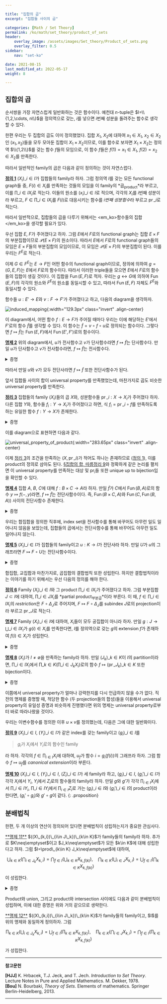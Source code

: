 ```yaml
---

title: "집합의 곱"
excerpt: "집합들 사이의 곱"

categories: [Math / Set Theory]
permalink: /ko/math/set_theory/product_of_sets
header:
    overlay_image: /assets/images/Set_theory/Product_of_sets.png
    overlay_filter: 0.5
sidebar: 
    nav: "set-ko"

date: 2021-08-15
last_modified_at: 2022-05-17
weight: 8

---
```


## 집합의 곱

순서쌍을 가장 자연스럽게 일반화하는 것은 함수이다. 예컨대 $n$-tuple은 $I=\\{1,2,\cdots, n\\}$을 정의역으로 갖는, $i$를 넣으면 $i$번째 성분을 돌려주는 함수로 생각할 수 있다.

한편 우리는 두 집합의 곱도 이미 정의했었다. 집합 $X_1$, $X_2$에 대하여 $x_1\in X_1$, $x_2\in X_2$인 $(x_1,x_2)$들을 모두 모아둔 집합이 $X_1\times X_2$이므로, 이를 함수로 보자면 $X_1\times X_2$는 정의역 $\\{1,2\\}$를 갖는 함수 $f$들의 모임으로, 이 함수 $f$들은 $f(1)=x_1\in X_1$, $f(2)=x_2\in X_2$를 만족한다. 

따라서 일반적인 family의 곱은 다음과 같이 정의하는 것이 자연스럽다.

<div class="definition" markdown="1">

<ins id="df1">**정의 1**</ins> $(X_i)\_{i\in I}$가 집합들의 family라 하자. 그럼 정의역 $I$를 갖는 모든 functional graph들 중, $F(i)\in X_i$를 만족하는 것들의 모임을 이 family의 *곱<sub>product</sub>*라 부르고, 이를 $\prod\_{i\in I} X_i$로 적는다. 이들의 원소를 $(x_i)\_{i\in I}$로 적으며, 각각의 $X_i$를 $i$번째 성분이라 부르고, $F\in\prod\_{i\in I} X_i$를 $F(i)$로 대응시키는 함수를 *$i$번째 성분함수*라 부르고 $\operatorname{pr}\_i$로 적는다.

</div>

따라서 일반적으로, 집합들의 곱을 다루기 위해서는 <em_ko>함수들의 집합</em_ko>을 생각할 필요가 있다.

우선 집합 $E$, $F$가 주어졌다고 하자. 그럼 $E$에서 $F$로의 functional graph는 집합 $E\times F$의 부분집합이므로 $\mathcal{P}(E\times F)$의 원소이다. 따라서 $E$에서 $F$로의 functional graph들의 모임은 $E\times F$들의 부분집합의 모임이므로, 이 모임은 $\mathcal{P}(E\times F)$의 부분집합이 된다. 이를 우리는 $F^E$로 적는다. 

이제 $G\in F^E$는 $E\rightarrow F$인 어떤 함수의 functional graph이므로, 정의에 의하여 $g=(G,E,F)$는 $E$에서 $F$로의 함수이다. 따라서 이러한 triple들을 모으면 $E$에서 $F$로의 함수들의 집합이 생길 것이다. 이 집합을 $\operatorname{Fun}(E, F)$로 적자. 우리는 $g\leftrightarrow G$에 의하여 $\operatorname{Fun}(E,F)$의 각각의 원소와 $F^E$의 원소를 동일시할 수 있고, 따라서 $\operatorname{Fun}(E, F)$ 자체도 $F^E$와 동일시할 수 있다. 

함수들 $u:E'\rightarrow E$와 $v:F\rightarrow F'$가 주어졌다고 하고, 다음의 diagram을 생각하자.

![induced_mapping](/assets/images/Set_theory/Product_of_sets-1.png){:width="129.3px"  class="invert" .align-center}

이 diagram에서, 어떤 함수 $f:E\rightarrow F$가 주어질 때마다 우리는 이에 해당하는 $E'$에서 $F'$로의 함수 $\tilde{f}$를 생각할 수 있다. 이 함수는 $\tilde{f}=v\circ f\circ u$로 정의되는 함수이다. 그렇다면 $f\mapsto \tilde{f}$는 $\operatorname{Fun}(E, F)$에서 $\operatorname{Fun}(E', F')$로의 함수이다.

<div class="proposition" markdown="1">

<ins id="pp2">**명제 2**</ins> 위의 diagram에서, $u$가 전사함수고 $v$가 단사함수라면 $f\mapsto \tilde{f}$는 단사함수다. 만일 $u$가 단사함수고 $v$가 전사함수라면, $f\mapsto \tilde{f}$는 전사함수다.

</div>
<details class="proof" markdown="1">
<summary>증명</summary>
우선 $u$, $v$가 각각 전사함수와 단사함수라 하자. 위의 함수 $f\mapsto \tilde{f}$가 주어졌다고 할 때, 이 함수가 단사임을 보이기 위해서는 $\tilde{f}=\tilde{g}$라면 $f=g$임을 보여야 한다. $s$와 $r$을 각각에 해당하는 section과 retraction이라 하자. 즉 $u\circ s=\operatorname{id}_E$이고 $r\circ v=\operatorname{id}_F$이다. 만일 $\tilde{f}=\tilde{g}$라면, 

$$\begin{aligned}
  f&=\operatorname{id}_F\circ f\circ\operatorname{id}_E=(r\circ v)\circ f\circ(u\circ s)=r\circ(v\circ f\circ u)\circ s\\
  &=r\circ\tilde{f}\circ s=r\circ\tilde{g}\circ s\\
  &=r\circ(v\circ g\circ u)\circ s=(r\circ v)\circ g\circ (u\circ s)=\operatorname{id}_F\circ g\circ\operatorname{id}_E=g
\end{aligned}$$

이므로 $f=g$이다. 따라서 주어진 함수는 단사함수다. 

이제 $u$와 $v$가 각각 단사함수, 전사함수라 하자. 이제 임의의 $f'\in\operatorname{Fun}(E',F')$에 대하여 $\tilde{f}=f'$인 $f\in\operatorname{Fun}(E, F)$가 존재함을 보여야 한다. $r'$, $s'$가 각각 $u$와 $v$의 retraction과 section이라 하자. 즉 $r'\circ u=\operatorname{id}\_{E'}$이고 $v\circ s'=\operatorname{id}\_{F'}$이다. 그럼

$$f'=\operatorname{id}_{F'}\circ f'\circ\operatorname{id}_{E'}=(v\circ s')\circ f'\circ(r'\circ u)=v\circ(s'\circ f'\circ r')\circ u$$

이므로, $f=s'\circ f'\circ r'$로 잡으면 된다.
</details>

따라서 만일 $u$와 $v$가 모두 전단사라면 $f\mapsto \tilde{f}$ 또한 전단사함수가 된다. 

앞서 집합들 사이의 합이 universal property를 만족했었는데, 마찬가지로 곱도 비슷한 universal property를 만족한다.

<div class="proposition" markdown="1">

<ins id="thm3">**정리 3**</ins> 집합들의 family $(X_i)$들의 곱 $X$와, 성분함수들 $\operatorname{pr}\_i:X\rightarrow X_i$가 주어졌다 하자. 다른 집합 $Y$와, 함수들 $f_i:Y\rightarrow X_i$가 주어졌다고 하면, 식 $f_i=\operatorname{pr}\_i\circ f$를 만족하도록 하는 유일한 함수 $f:Y\rightarrow X$가 존재한다.

</div>
<details class="proof" markdown="1">
<summary>증명</summary>

우선 주어진 조건 $f\_i=\operatorname{pr}\_i\circ f$를 만족하는 함수 $f,f'$가 주어졌다 하자. 우리는 임의의 $y\in Y$에 대해 $f(y)=f'(y)$임을 보여야 한다. 그런데 $f(y)$와 $f'(y)$는 어차피 $X$의 원소이므로 함수(순서쌍)이고, 따라서 $i$가 대응되는 값($i$번째 좌표)들에 의해 결정된다. 따라서 임의의 $y\in Y$와 $i\in I$가 주어졌다고 할 때, $\operatorname{pr}\_i(f(y))=\operatorname{pr}\_i(f'(y))$라는 것을 보이면 충분하다. 그런데

$$\operatorname{pr}_i(f(y))=f_i(y)=\operatorname{pr}_i(f'(y))$$  

이므로, 그러한 함수 $f$는 유일해야 한다.

존재성의 경우, 마찬가지로 위의 유일성 증명에 힌트를 얻어 $f(y)$의 값을

> $(f(y))(i)=f_i(y)$를 만족하는 함수 (혹은 $i$번째 좌표가 $f_i(y)$인 순서쌍)

으로 정의한 후 이 대응 $y\mapsto f(y)$가 실제로 함수임을 보이면 된다. 

</details>

이를 diagram으로 표현하면 다음과 같다.

![universal_property_of_product](/assets/images/Set_theory/Product_of_sets-2.png){:width="283.65px" class="invert" .align-center}

이제 [정리 3](#thm3)의 조건을 만족하는 $(X, \operatorname{pr}\_i)$가 적어도 하나는 존재하므로 ([정의 1](#df1)), 이를 product의 정의로 삼아도 된다. [§집합의 합, 따름정리 9](/ko/math/set_theory/sum_of_sets#crl9)와 정확하게 같은 논리를 펼치면 이 universal property를 만족하는 대상 및 $\operatorname{pr}_i$들 또한 unique up to bijection임을 확인할 수 있다.


<div class="proposition" markdown="1">

<ins id="pp4">**명제 4**</ins> 집합 $A$, $B$, $C$에 대해 $f:B\times C\rightarrow A$라 하자. 만일 $\tilde{f}$가 $C$에서 $\operatorname{Fun}(B,A)$로의 함수 $y\mapsto f(-,y)$라면, $f\mapsto\tilde{f}$는 전단사함수이다. 즉, $\operatorname{Fun}(B\times C,A)$와 $\operatorname{Fun}(C, \operatorname{Fun}(B, A))$ 사이의 전단사함수 존재한다.

</div>

<details class="proof" markdown="1">
<summary>증명</summary>
우선 $\tilde{f}$는 $C$에서 $\operatorname{Fun}(B,A)$로의 함수이므로, $\tilde{f}\in\operatorname{Fun}(C,\operatorname{Fun}(B,A))$이다. 따라서 주어진 함수는 $\operatorname{Fun}(B\times C, A)$에서 $\operatorname{Fun}(C, \operatorname{Fun}(B,A))$로의 함수이다. 우리는 이 함수가 전단사임을 보이기 위해 역함수를 만들 것이다.

$g\in\operatorname{Fun}(C, \operatorname{Fun}(B,A))$가 주어졌다고 하자. 그럼 임의의 $y\in C$에 대하여, $g(y)$는 $\operatorname{Fun}(B, A)$의 원소이다. 이제 $\bar{g}:B\times C\rightarrow A$를 $(x, y)$를 $g(y)(x)$로 보내는 함수로 정의하자. 그럼 임의의 $g\in \operatorname{Fun}(C,\operatorname{Fun}(B,A))$에 대하여, $g$를 $\bar{g}$로 보내는 함수

$$\begin{aligned}
-:\operatorname{Fun}(C, \operatorname{Fun}(B,A))&\rightarrow\operatorname{Fun}(B\times C,A)\\
g\phantom{function}&\mapsto\phantom{function}\bar{g}
\end{aligned}$$

를 생각할 수 있다. 앞서 말한대로, 우리는 이 함수 $-$가 원래의 함수

$$\begin{aligned}
\sim\;:\operatorname{Fun}(B\times C,A)&\rightarrow\operatorname{Fun}(C, \operatorname{Fun}(B,A))\\
f\phantom{function}&\mapsto\phantom{function}\tilde{f}
\end{aligned}$$

의 역함수임을 보여야 한다.

임의의 $f:B\times C\rightarrow A$에 대하여, $\tilde{f}\in \operatorname{Fun}(C, \operatorname{Fun}(B, A))$이다. 이제 이 함수를 거꾸로 $-$를 타고 $\operatorname{Fun}(B\times C,A)$로 보내자. 그럼 이 결과 $\bar{\tilde{f}}$는 $(x, y)$를 $\tilde{f}(y)(x)$로 보내는 함수이다. 그런데 $\tilde{f}(y)$는 함수 $f(-, y)$이므로 $\bar{\tilde{f}}=f$이다.  
한편 임의의 $g\in\operatorname{Fun}(C, \operatorname{Fun}(B, A))$에 대하여, $\bar{g}$를 먼저 적용한 후 $\tilde{\bar{g}}$를 조사해보면, $\tilde{\bar{g}}$는 $y\mapsto \bar{g}(-,y)$로 정해지는 함수이다. 그런데 $\bar{g}$의 정의에 의하여 이는 다시 $y$를 $g(y)(-)$로 보내는 함수이다. 즉 $\tilde{\bar{g}}$는 다시 $g$가 된다. 이로부터 $\bar{\tilde{f}}=f$이고 $\tilde{\bar{g}}=g$이므로 이들은 서로 역함수 관계이다. 즉, 우리는 다음을 보인 것이다.

$$\begin{aligned}
  f\overset{\sim}{\longrightarrow}&\tilde{f}\overset{-}{\longrightarrow}\bar{\tilde{f}}=f,\\
  g\overset{-}{\longrightarrow}&\bar{g}\overset{\sim}{\longrightarrow}\tilde{\bar{g}}=g
\end{aligned}$$

그러므로 $\sim\;:f\mapsto\tilde{f}$는 전단사이다. 
</details>

우리는 합집합을 정의한 직후에, index set을 전사함수를 통해 바꾸어도 아무런 일도 일어나지 않음을 보았는데, 집합들의 곱에서는 전단사함수를 통해 바꾸어도 아무런 일도 일어나지 않는다. 

<div class="proposition" markdown="1">

<ins id="pp5">**명제 5**</ins> $(X_i)\_{i\in I}$가 집합들의 family이고 $u:K\rightarrow I$가 전단사라 하자. 만일 $U$가 $u$의 그래프라면 $F\mapsto F\circ U$는 전단사함수이다.

</div>

<details class="proof" markdown="1">
<summary>증명</summary>
다음의 diagram을 생각하자.

![induced_bijection](/assets/images/Set_theory/Product_of_sets-3.png){:width="275.25px"  class="invert" .align-center}

여기서 $v$는 $(x_i)\_{i\in I}$를 $(x\_{u(k)})\_{k\in K}$로 대응시키는 전단사함수이다. 그럼 위의 [명제 2](#pp2)에 의하여 $F\mapsto F\circ U$는 전단사다.
</details>

합집합, 교집합과 마찬가지로, 곱집합의 결합법칙 또한 성립한다. 하지만 결합법칙이라는 이야기를 하기 위해서는 우선 다음의 정의를 해야 한다.

<div class="definition" markdown="1">

<ins id="df6">**정의 6**</ins> Family $(X_i)\_{i\in I}$와 그 product $\prod\_{i\in I} X_i$가 주어졌다고 하자. 그럼 부분집합 $J\subset I$에 대하여, $\prod\_{i\in J} X_i$를 *partial product<sub>부분곱</sub>*이라 부른다. 이 때, $f\in\prod\_{i\in I} X_i$의 *restriction*은 $F\circ\Delta_J$로 주어지며, $F\mapsto F\circ\Delta_J$를 subindex $J$로의 projection이라 부르고 $\operatorname{pr}\_J$로 적는다.

</div>

<div class="proposition" markdown="1">

<ins id="pp7">**명제 7**</ins> Family $(X_i)\_{i\in I}$에 대하여, $X_i$들이 모두 공집합이 아니라 하자. 만일 $g:J\rightarrow\bigcup\_{i\in I} X_i$가 $g(i)\in X_i$를 만족한다면, $I$를 정의역으로 갖는 $g$의 extension $f$가 존재하여 $f(i)\in X_i$가 성립한다.

</div>

<details class="proof" markdown="1">
<summary>증명</summary>

각각의 $i\in I\setminus J$에 대하여, $X_i$가 공집합이 아니므로 $x_i\in X_i$를 하나씩 뽑을 수 있다. 따라서 $g$의 그래프 $G$를 $G\cup\left(\bigcup\_{i\in I\setminus J}\left\\{(i, x_i)\right\\}\right)$로 확장하면 된다.
</details>

<div class="proposition" markdown="1">

<ins id="pp8">**명제 8**</ins> $(X_i)$가 $I\neq\emptyset$을 만족하는 family라 하자. 만일 $(J_k)\_{k\in K}$이 $I$의 partition이라면, $\prod\_{i\in I}X_i$에서 $\prod\_{k\in K}\left(\prod\_{i\in J_k}X_i\right)$로의 함수 $f\mapsto (\operatorname{pr}\_{J_k})\_{k\in K}$ 또한 bijection이다.

</div>

<details class="proof" markdown="1">
<summary>증명</summary>

$(J_k)\_{k\in K}$이 partition이므로, $f_k:J_k\rightarrow \bigcup\_{i\in I} X_i$는 mutually disjoint한 정의역을 갖는 함수들의 family이고, 따라서 [§집합의 합, 명제 2](/ko/math/set_theory/sum_of_sets#pp2)를 적용하면 bijection을 얻는다.
</details>

이쯤에서 universal property가 얼마나 강력한지를 다시 언급하지 않을 수가 없다. 직전의 명제를 증명할 때, 적당한 함수 (두 projection들의 합성)들을 이용해서 universal property의 유일성 증명과 비슷하게 진행했다면 위의 명제는 universal property로부터 바로 따라나왔을 것이다.  


우리는 이변수함수를 정의한 이후 $u\times v$를 정의했는데, 다음은 그에 대한 일반화이다.

<div class="definition" markdown="1">

<ins id="df9">**정의 9**</ins> $(X_i)\_{i\in I}$, $(Y_i)\_{i\in I}$가 같은 index를 갖는 family이고 $(g_i)\_{i\in I}$를 

> $g_i$가 $X_i$에서 $Y_i$로의 함수인 family

라 하자. 각각의 $f\in \prod_{i\in I}X_i$에 대하여, $u_f$가 함수 $i=g_i(f(i))$의 그래프라 하자. 그럼 함수 $f\mapsto u_f$를 *canonical extension*이라 부른다.

</div>


<ins id="pp10">**명제 10**</ins> $(X_i)\_{i\in I}$, $(Y_i)\_{i\in I}$, $(Z_i)\_{i\in I}$가 세 family라 하고, $(g_i)\_{i\in I}$, $(g_i')\_{i\in I}$가 각각 $X_i$에서 $Y_i$, $Y_i$에서 $Z_i$로의 함수들의 family라 하자. 만일 $g$와 $g'$가 각각 $\prod_{i\in I} X_i$에서 $\prod\_{i\in I} Y_i$, $\prod\_{i\in I}Y_i$에서 $\prod_{i\in I}Z_i$로 가는 $(g_i)\_{i\in I}$와 $(g_i')\_{i\in I}$의 product이라 한다면, $(g_i'\circ g_i)$와 $g'\circ g$이 같다.
{: .proposition}

## 분배법칙

한편, 두 개 이상의 연산이 정의되어 있다면 분배법칙이 성립하는지가 중요한 관심사다.

<div class="proposition" markdown="1">
<ins id="pp11">**명제 11**</ins> $((X\_{k,i})\_{i\in J\_k})\_{k\in K}$가 family들의 family라 하자. 추가로 $K\neq\emptyset$이고 $J_k\neq\emptyset$가 모든 $k\in K$에 대해 성립한다고 하자. 그럼 $I=\prod\_{k\in K} J_k\neq\emptyset$에 대하여,

$$\bigcup_{k\in K}\left(\bigcap_{i\in J_k}X_{k,i}\right)=\bigcap_{f\in I}\left(\bigcup_{k\in K}X_{k,f(k)}\right),\quad\bigcap_{k\in K}\left(\bigcup_{i\in J}X_{k,i}\right)=\bigcup_{f\in I}\left(\bigcap_{k\in K}X_{k,f(k)}\right)$$

이 성립한다.
</div>
<details class="proof" markdown="1">
<summary>증명</summary>
우선 $x\in \bigcup\_{k\in K}\left(\bigcap\_{i\in J_k}X\_{k,i}\right)$라 하자. 우리는 $x\in \bigcap\_{f\in I}\left(\bigcup\_{k\in K}X\_{k,f(k)}\right)$, 즉 모든 $f\in I$에 대하여 $x\in \bigcup\_{k\in K}X\_{k,f(k)}$임을 보여야 한다. 어떤 $k\in K$에 대하여 $x\in \bigcap\_{i\in J_k}X\_{k,i}$이므로, $x\in X\_{k,f(k)}$이다. 따라서 $x\in \bigcup\_{k\in K}X\_{k,f(k)}$가 모든 $f$에 대하여 성립하고, 따라서 포함관계가 성립한다.  

반대쪽 포함관계를 보이기 위해 대우명제를 사용하자. 즉 $x\not\in \bigcup\_{k\in K}\left(\bigcap\_{i\in J_k}X\_{k,i}\right)$라 하자. 그럼 모든 $k\in K$에 대하여, $x\not\in \bigcap\_{i\in J_k}X\_{k,i}$이다. 따라서 어떤 $i$가 존재하여, 모든 $k$에 대해 $x\not\in  X\_{k,i}$이다. 이제 $f(k)$가 그러한 $i$가 되도록 하는 $f\in I$를 잡으면, $x\not\in\bigcup\_{k\in K}X\_{k,f(k)}$이고 , 따라서 우변에 속하지 않는다. 두 번째 식도 이와 비슷하게 보이면 된다.
</details>

Product와 union, 그리고 product와 intersection 사이에도 다음과 같이 분배법칙이 성립하며, 이에 대한 증명은 위와 거의 같으므로 생략한다.

<div class="proposition" markdown="1">
<ins id="pp12">**명제 12**</ins> $((X\_{k,i})\_{i\in J\_k})\_{k\in K}$가 family들의 family이고, $I$를 위의 명제와 동일하게 정의하자. 그럼 

$$\prod_{k\in K}\left(\bigcup_{i\in J_k}X_{k,i}\right)=\bigcup_{f\in I}\left(\prod_{k\in K}X_{k,f(k)}\right),\quad\prod_{k\in K}\left(\bigcap_{i\in J}X_{k,i}\right)=\bigcap_{f\in I}\left(\prod_{k\in K}X_{k,f(k)}\right)$$

가 성립한다.
</div>

---
**참고문헌**

**[HJJ]** K. Hrbacek, T.J. Jeck, and T. Jech. *Introduction to Set Theory*. Lecture Notes in Pure and Applied Mathematics. M. Dekker, 1978.  
**[Bou]** N. Bourbaki, <i>Theory of Sets</i>. Elements of mathematics. Springer Berlin-Heidelberg, 2013.

---


